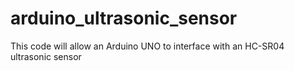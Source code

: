 # arduino_ultrasonic_sensor
This code will allow an Arduino UNO to interface with an HC-SR04 ultrasonic sensor
